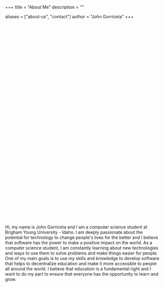 +++
title = "About Me"
description = ""

aliases = ["about-us", "contact"]
author = "John Gorriceta"
+++
<div class="d-none d-md-block mb-3 mw-100 rounded-4 shadow" style="background-image: url('/mountain.webp'); background-position: center; background-size: cover; height: 20rem"></div>
<div class=" d-md-none mb-3 mw-100 rounded-4 shadow" style="background-image: url('/john_profile.webp'); background-position: center; background-size: cover; height: 20rem"></div>
<div class="d-flex flex-column flex-md-row">
<p class="lead">Hi, my name is John Gorriceta and I am a computer science student at Brigham Young University - Idaho. I am deeply passionate about the potential for technology to change people's lives for the better and I believe that software has the power to make a positive impact on the world. As a computer science student, I am constantly learning about new technologies and ways to use them to solve problems and make things easier for people. One of my main goals is to use my skills and knowledge to develop software that helps to decentralize education and make it more accessible to people all around the world. I believe that education is a fundamental right and I want to do my part to ensure that everyone has the opportunity to learn and grow.</p>
</div>